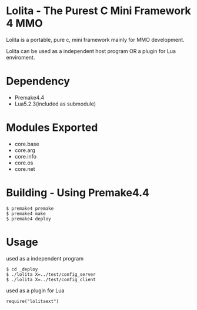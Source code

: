 Lolita - The Purest C Mini Framework 4 MMO
==========================================

Lolita is a portable, pure c, mini framework mainly for MMO development.

Lolita can be used as a independent host program OR a plugin for Lua enviroment.

Dependency
==========================================

* Premake4.4
* Lua5.2.3(included as submodule)

Modules Exported
================

* core.base
* core.arg
* core.info
* core.os
* core.net

Building - Using Premake4.4
===========================

    $ premake4 premake
    $ premake4 make
    $ premake4 deploy

Usage
=====
used as a independent program

    $ cd _deploy
    $ ./lolita X=../test/config_server
    $ ./lolita X=../test/config_client
    
used as a plugin for Lua

    require("lolitaext")
